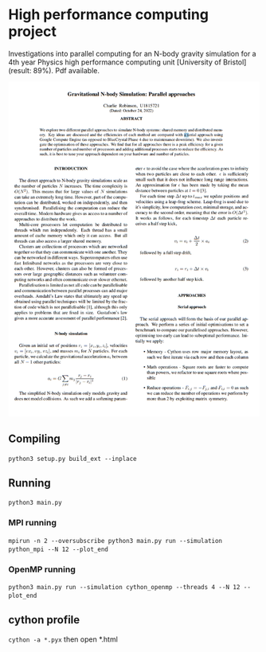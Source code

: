 # High performance computing project
Investigations into parallel computing for an N-body gravity simulation for a 4th year Physics high performance computing unit [University of Bristol] (result: 89%). Pdf available.

![Front of research paper](https://github.com/charliejrobinson/N-body-simulation-parallel/blob/main/HPC.PNG)


## Compiling
`python3 setup.py build_ext --inplace`

## Running
`python3 main.py`

### MPI running
`mpirun -n 2 --oversubscribe python3 main.py run --simulation python_mpi --N 12 --plot_end`

### OpenMP running
`python3 main.py run --simulation cython_openmp --threads 4 --N 12 --plot_end`

## cython profile
`cython -a *.pyx`
then open *.html
